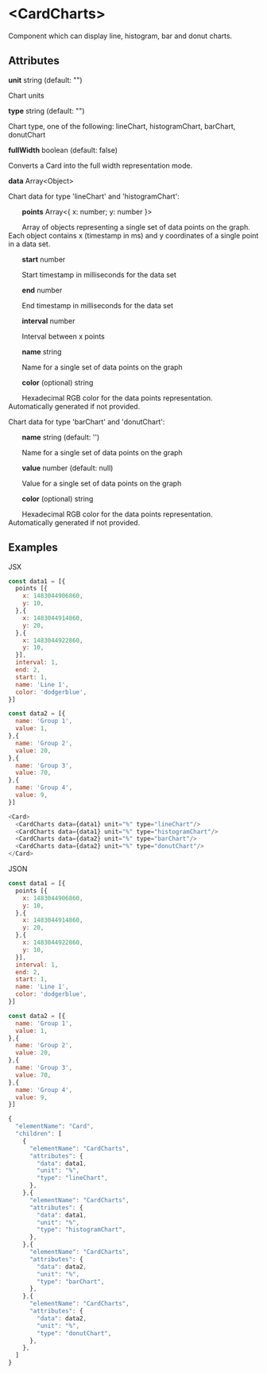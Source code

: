 # &lt;CardCharts&gt;

Component which can display line, histogram, bar and donut charts.

## Attributes

**unit** string \(default: ""\)

Chart units

**type** string \(default: ""\)

Chart type, one of the following: lineChart, histogramChart, barChart, donutChart

**fullWidth** boolean \(default: false\)

Converts a Card into the full width representation mode.

**data** Array&lt;Object&gt;

Chart data for type 'lineChart' and 'histogramChart':

&nbsp;&nbsp;&nbsp;&nbsp;&nbsp;&nbsp;
**points** Array&lt;{ x: number; y: number }&gt;

&nbsp;&nbsp;&nbsp;&nbsp;&nbsp;&nbsp;
Array of objects representing a single set of data points on the graph. Each object contains x (timestamp in ms) and y coordinates of a single point in a data set.

&nbsp;&nbsp;&nbsp;&nbsp;&nbsp;&nbsp;
**start** number

&nbsp;&nbsp;&nbsp;&nbsp;&nbsp;&nbsp;
Start timestamp in milliseconds for the data set

&nbsp;&nbsp;&nbsp;&nbsp;&nbsp;&nbsp;
**end** number

&nbsp;&nbsp;&nbsp;&nbsp;&nbsp;&nbsp;
End timestamp in milliseconds for the data set

&nbsp;&nbsp;&nbsp;&nbsp;&nbsp;&nbsp;
**interval** number

&nbsp;&nbsp;&nbsp;&nbsp;&nbsp;&nbsp;
Interval between x points

&nbsp;&nbsp;&nbsp;&nbsp;&nbsp;&nbsp;
**name** string

&nbsp;&nbsp;&nbsp;&nbsp;&nbsp;&nbsp;
Name for a single set of data points on the graph

&nbsp;&nbsp;&nbsp;&nbsp;&nbsp;&nbsp;
**color** \(optional\) string

&nbsp;&nbsp;&nbsp;&nbsp;&nbsp;&nbsp;
Hexadecimal RGB color for the data points representation. Automatically generated if not provided.

Chart data for type 'barChart' and 'donutChart':

&nbsp;&nbsp;&nbsp;&nbsp;&nbsp;&nbsp;
**name** string \(default: ''\)

&nbsp;&nbsp;&nbsp;&nbsp;&nbsp;&nbsp;
Name for a single set of data points on the graph

&nbsp;&nbsp;&nbsp;&nbsp;&nbsp;&nbsp;
**value** number \(default: null\)

&nbsp;&nbsp;&nbsp;&nbsp;&nbsp;&nbsp;
Value for a single set of data points on the graph

&nbsp;&nbsp;&nbsp;&nbsp;&nbsp;&nbsp;
**color** \(optional\) string

&nbsp;&nbsp;&nbsp;&nbsp;&nbsp;&nbsp;
Hexadecimal RGB color for the data points representation. Automatically generated if not provided.

## Examples

JSX

```js
const data1 = [{
  points [{
    x: 1483044906860,
    y: 10,
  },{
    x: 1483044914860,
    y: 20,
  },{
    x: 1483044922860,
    y: 10,
  }],
  interval: 1,
  end: 2,
  start: 1,
  name: 'Line 1',
  color: 'dodgerblue',
}]

const data2 = [{
  name: 'Group 1',
  value: 1,
},{
  name: 'Group 2',
  value: 20,
},{
  name: 'Group 3',
  value: 70,
},{
  name: 'Group 4',
  value: 9,
}]

<Card>
  <CardCharts data={data1} unit="%" type="lineChart"/>
  <CardCharts data={data1} unit="%" type="histogramChart"/>
  <CardCharts data={data2} unit="%" type="barChart"/>
  <CardCharts data={data2} unit="%" type="donutChart"/>
</Card>
```


JSON
```js
const data1 = [{
  points [{
    x: 1483044906860,
    y: 10,
  },{
    x: 1483044914860,
    y: 20,
  },{
    x: 1483044922860,
    y: 10,
  }],
  interval: 1,
  end: 2,
  start: 1,
  name: 'Line 1',
  color: 'dodgerblue',
}]

const data2 = [{
  name: 'Group 1',
  value: 1,
},{
  name: 'Group 2',
  value: 20,
},{
  name: 'Group 3',
  value: 70,
},{
  name: 'Group 4',
  value: 9,
}]

{
  "elementName": "Card",
  "children": [
    {
      "elementName": "CardCharts",
      "attributes": {
        "data": data1,
        "unit": "%",
        "type": "lineChart",
      },
    },{
      "elementName": "CardCharts",
      "attributes": {
        "data": data1,
        "unit": "%",
        "type": "histogramChart",
      },
    },{
      "elementName": "CardCharts",
      "attributes": {
        "data": data2,
        "unit": "%",
        "type": "barChart",
      },
    },{
      "elementName": "CardCharts",
      "attributes": {
        "data": data2,
        "unit": "%",
        "type": "donutChart",
      },
    },
  ]
}
```
